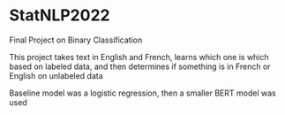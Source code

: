 # StatNLP2022
Final Project on Binary Classification

This project takes text in English and French, learns which one is which based on labeled data, and then determines if something is in French or English on unlabeled data

Baseline model was a logistic regression, then a smaller BERT model was used
